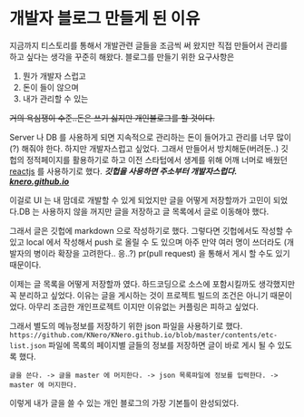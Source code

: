 # 개발자 블로그 만들게 된 이유 

 지금까지 티스토리를 통해서 개발관련 글들을 조금씩 써 왔지만 직접 만들어서 관리를 하고 싶다는 생각을 꾸준히 해왔다.
 블로그를 만들기 위한 요구사항은
 
 1. 뭔가 개발자 스럽고
 2. 돈이 들이 않으며
 3. 내가 관리할 수 있는
 
 ~~거의 욕심쟁이 수준..돈은 쓰기 싫지만 개인블로그를 할 것이다.~~
 
Server 나 DB 를 사용하게 되면 지속적으로 관리하는 돈이 들어가고 관리를 너무 많이(?) 해줘야 한다. 하지만 개발자스럽고 싶었다. 그래서 만들어서 방치해둔(버려둔..) 깃헙의 정적페이지를 활용하기로 하고 이전 스타텁에서 생계를 위해 어깨 너머로 배웠던 [reactjs](https://ko.reactjs.org) 를 사용하기로 했다.
***깃헙을 사용하면 주소부터 개발자스럽다. [knero.github.io](https://knero.github.io)***
 
이걸로 UI 는 내 맘데로 개발할 수 있게 되었지만 글을 어떻게 저장할까가 고민이 되었다.DB 는 사용하지 않을 꺼지만 글을 저장하고 글 목록에서 글로 이동해야 했다. 
 
그래서 글은 깃헙에 markdown 으로 작성하기로 했다. 그렇다면 깃헙에서도 작성할 수 있고 local 에서 작성해서 push 로 올릴 수 도 있으며 아주 만약 여러 명이 쓰더라도 (개발자의 병이라 확장을 고려한다.. 응..?) pr(pull request) 을 통해서 게시 할 수도 있기 때문이다.
 
이제는 글 목록을 어떻게 저장할까 였다. 하드코딩으로 소스에 포함시킬까도 생각했지만 꼭 분리하고 싶었다. 이유는 글을 게시하는 것이 프로젝트 빌드의 조건은 아니기 때문이었다. 아무리 조금한 개인프로젝트 이지만 이유없는 커플링은 피하고 싶었다.
 
그래서 별도의 메뉴정보를 저장하기 위한 json 파일을 사용하기로 했다. `https://github.com/KNero/KNero.github.io/blob/master/contents/etc-list.json` 파일에 목록의 페이지별 글들의 정보를 저장하면 글이 바로 게시 될 수 있도록 했다.
 
`글을 쓴다. -> 글을 master 에 머지한다. -> json 목록파일에 정보를 입력한다. -> master 에 머지한다.`
 
이렇게 내가 글을 쓸 수 있는 개인 블로그의 가장 기본틀이 완성되었다.
